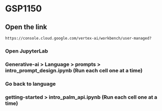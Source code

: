 # GSP1150
## Open the link
```cmd
https://console.cloud.google.com/vertex-ai/workbench/user-managed?
```
### Open JupyterLab
### Generative-ai > Language > prompts > intro_prompt_design.ipynb (Run each cell one at a time)
### Go back to language
### getting-started >  intro_palm_api.ipynb (Run each cell one at a time)